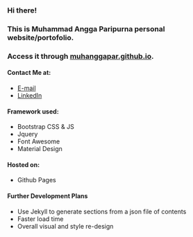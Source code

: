 ### Hi there!
### This is Muhammad Angga Paripurna personal website/portofolio.
### Access it through [muhanggapar.github.io](http://muhanggapar.github.io).
#### Contact Me at:
* [E-mail](mailto:muhammadanggapar@gmail.com)
* [LinkedIn](https://www.linkedin.com/in/muhammadanggapar/)

#### Framework used:
* Bootstrap CSS & JS
* Jquery
* Font Awesome
* Material Design

#### Hosted on:
* Github Pages

#### Further Development Plans
* Use Jekyll to generate sections from a json file of contents
* Faster load time
* Overall visual and style re-design
